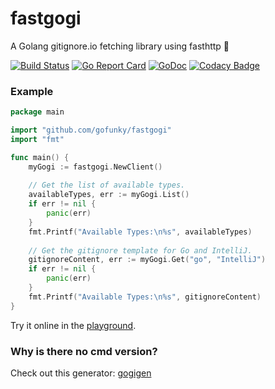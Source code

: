 # fastgogi
A Golang gitignore.io fetching library using fasthttp 🏃

[![Build Status](https://travis-ci.org/gofunky/fastgogi.svg?branch=master)](https://travis-ci.org/gofunky/fastgogi)
[![Go Report Card](https://goreportcard.com/badge/github.com/gofunky/fastgogi)](https://goreportcard.com/report/github.com/gofunky/fastgogi)
[![GoDoc](https://godoc.org/github.com/gofunky/fastgogi?status.svg)](https://godoc.org/github.com/gofunky/fastgogi)
[![Codacy Badge](https://api.codacy.com/project/badge/Grade/587d4f2b02a54750a73987f58d16ff24)](https://www.codacy.com/app/gofunky/fastgogi?utm_source=github.com&amp;utm_medium=referral&amp;utm_content=gofunky/fastgogi&amp;utm_campaign=Badge_Grade)

### Example

```go
package main

import "github.com/gofunky/fastgogi"
import "fmt"

func main() {
	myGogi := fastgogi.NewClient()
	
	// Get the list of available types.
	availableTypes, err := myGogi.List()
	if err != nil {
		panic(err)
	}
	fmt.Printf("Available Types:\n%s", availableTypes)
	
	// Get the gitignore template for Go and IntelliJ.
	gitignoreContent, err := myGogi.Get("go", "IntelliJ")
	if err != nil {
		panic(err)
	}
	fmt.Printf("Available Types:\n%s", gitignoreContent)
}
```

Try it online in the <a href="https://play.golang.org/p/tOPjCHi3eVs">playground</a>.

### Why is there no cmd version?

Check out this generator: <a href="https://github.com/gofunky/gogigen">gogigen</a>
